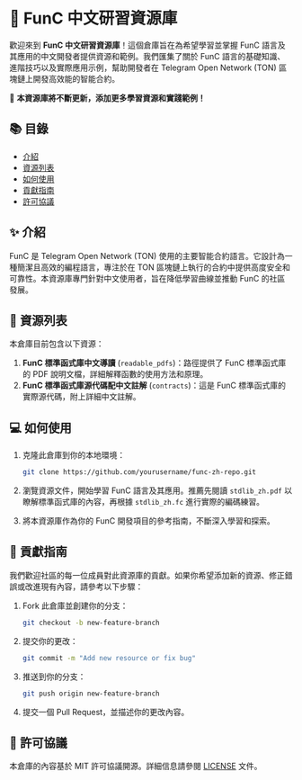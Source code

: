 # 🎉 FunC 中文研習資源庫

歡迎來到 **FunC 中文研習資源庫**！這個倉庫旨在為希望學習並掌握 FunC 語言及其應用的中文開發者提供資源和範例。我們匯集了關於 FunC 語言的基礎知識、進階技巧以及實際應用示例，幫助開發者在 Telegram Open Network (TON) 區塊鏈上開發高效能的智能合約。

🚀 **本資源庫將不斷更新，添加更多學習資源和實踐範例！**

## 📚 目錄
- [介紹](#介紹)
- [資源列表](#資源列表)
- [如何使用](#如何使用)
- [貢獻指南](#貢獻指南)
- [許可協議](#許可協議)

## ✨ 介紹
FunC 是 Telegram Open Network (TON) 使用的主要智能合約語言。它設計為一種簡潔且高效的編程語言，專注於在 TON 區塊鏈上執行的合約中提供高度安全和可靠性。本資源庫專門針對中文使用者，旨在降低學習曲線並推動 FunC 的社區發展。

## 📂 資源列表
本倉庫目前包含以下資源：

1. **FunC 標準函式庫中文導讀** (`readable_pdfs`)：路徑提供了 FunC 標準函式庫的 PDF 說明文檔，詳細解釋函數的使用方法和原理。
2. **FunC 標準函式庫源代碼配中文註解** (`contracts`)：這是 FunC 標準函式庫的實際源代碼，附上詳細中文註解。

## 💻 如何使用
1. 克隆此倉庫到你的本地環境：
    ```bash
    git clone https://github.com/yourusername/func-zh-repo.git
    ```

2. 瀏覽資源文件，開始學習 FunC 語言及其應用。推薦先閱讀 `stdlib_zh.pdf` 以瞭解標準函式庫的內容，再根據 `stdlib_zh.fc` 進行實際的編碼練習。

3. 將本資源庫作為你的 FunC 開發項目的參考指南，不斷深入學習和探索。

## 🤝 貢獻指南
我們歡迎社區的每一位成員對此資源庫的貢獻。如果你希望添加新的資源、修正錯誤或改進現有內容，請參考以下步驟：

1. Fork 此倉庫並創建你的分支：
    ```bash
    git checkout -b new-feature-branch
    ```

2. 提交你的更改：
    ```bash
    git commit -m "Add new resource or fix bug"
    ```

3. 推送到你的分支：
    ```bash
    git push origin new-feature-branch
    ```

4. 提交一個 Pull Request，並描述你的更改內容。

## 📜 許可協議
本倉庫的內容基於 MIT 許可協議開源。詳細信息請參閱 [LICENSE](LICENSE) 文件。

